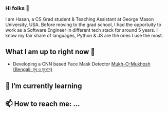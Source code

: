 <!--
**hasanmansur/hasanmansur** is a ✨ _special_ ✨ repository because its `README.md` (this file) appears on your GitHub profile.
-->

### Hi folks  👋
I am Hasan, a CS Grad student & Teaching Assistant at George Mason University, USA. Before moving to the grad school, I had the opportuity to work as a Software Engineer in different tech stack for around 5 years. I know my fair share of languages, Python & JS are the ones I use the most.

## What I am up to right now 🔭
- Developing a CNN based Face Mask Detector [Mukh-O-Mukhosh (Bengali: মুখ ও মুখোশ)](https://github.com/hasanmansur/Mukh-O-Mukhosh)

## 🌱 I’m currently learning

## 📫 How to reach me: ...

<!--
Here are some ideas to get you started:
- 👯 I’m looking to collaborate on ...
- 🤔 I’m looking for help with ...
- 💬 Ask me about ...
- 😄 Pronouns: ...
- ⚡ Fun fact: ...
-->
